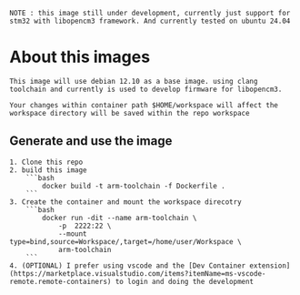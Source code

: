     NOTE : this image still under development, currently just support for stm32 with libopencm3 framework. And currently tested on ubuntu 24.04

# About this images
    This image will use debian 12.10 as a base image. using clang toolchain and currently is used to develop firmware for libopencm3.

    Your changes within container path $HOME/workspace will affect the workspace directory will be saved within the repo workspace

## Generate and use the image
    1. Clone this repo
    2. build this image
        ```bash
            docker build -t arm-toolchain -f Dockerfile .
        ```
    3. Create the container and mount the workspace direcotry
        ```bash
            docker run -dit --name arm-toolchain \
                -p  2222:22 \
                --mount type=bind,source=Workspace/,target=/home/user/Workspace \
                arm-toolchain
        ```
    4. (OPTIONAL) I prefer using vscode and the [Dev Container extension](https://marketplace.visualstudio.com/items?itemName=ms-vscode-remote.remote-containers) to login and doing the development
